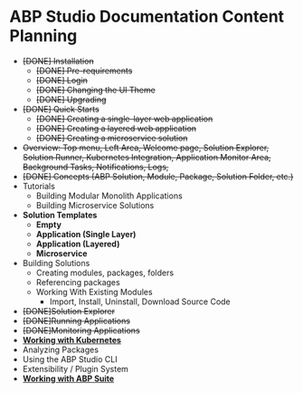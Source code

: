 # ABP Studio Documentation Content Planning

* ~~[DONE] Installation~~
  * ~~[DONE] Pre-requirements~~
  * ~~[DONE] Login~~
  * ~~[DONE] Changing the UI Theme~~
  * ~~[DONE] Upgrading~~
* ~~[DONE] Quick Starts~~
  * ~~[DONE] Creating a single-layer web application~~
  * ~~[DONE] Creating a layered web application~~
  * ~~[DONE] Creating a microservice solution~~
* ~~Overview: Top menu, Left Area, Welcome page, Solution Explorer, Solution Runner, Kubernetes Integration, Application Monitor Area, Background Tasks, Notifications, Logs,~~ 
* ~~[DONE] Concepts (ABP Solution, Module, Package, Solution Folder, etc.)~~
* Tutorials
  * Building Modular Monolith Applications
  * Building Microservice Solutions
* **Solution Templates**
  * **Empty**
  * **Application (Single Layer)**
  * **Application (Layered)**
  * **Microservice**
* Building Solutions
  * Creating modules, packages, folders
  * Referencing packages
  * Working With Existing Modules
    * Import, Install, Uninstall, Download Source Code
* ~~[DONE]Solution Explorer~~
* ~~[DONE]Running Applications~~
* ~~[DONE]Monitoring Applications~~
* **[Working with Kubernetes](kubernetes.md)**
* Analyzing Packages
* Using the ABP Studio CLI
* Extensibility / Plugin System
* **[Working with ABP Suite](working-with-suite.md)**
